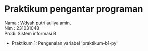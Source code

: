 # Praktikum pengantar programan 

<div> Nama : Wdyah putri auliya amin, </div>
<div> Nim  : 231031048 </div>
<div> Prodi: Sistem informasi B </div>

* Praktikum 1: Pengenalan variabel 'praktikum-b1-py'
